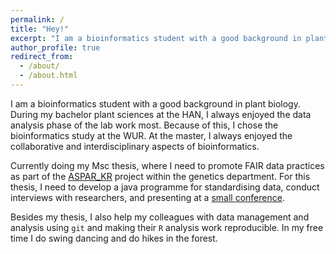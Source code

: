 ```yaml
---
permalink: /
title: "Hey!"
excerpt: "I am a bioinformatics student with a good background in plant biology"
author_profile: true
redirect_from: 
  - /about/
  - /about.html
---
```


I am a bioinformatics student with a good background in plant biology. During
my bachelor plant sciences at the HAN, I always enjoyed the data analysis phase
of the lab work most. Because of this, I chose the bioinformatics study at the
WUR. At the master, I always enjoyed the collaborative and interdisciplinary aspects of bioinformatics.

Currently doing my Msc thesis, where I need to promote FAIR data practices as part of the [ASPAR_KR](https://www.aspar.website/) project within the genetics department. For this thesis, I need to develop a java programme for standardising data, conduct interviews with researchers, and presenting at a [small conference](https://luke-ebbis.github.io/talks/2023-11-03-aspar-kr).

Besides my thesis, I also help my colleagues with data management and analysis using `git` and making their `R` analysis work reproducible. In my free time I do swing dancing and do hikes in the forest.
